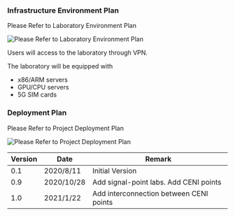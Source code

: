 ### Infrastructure Environment Plan

Please Refer to Laboratory Environment Plan

![Please Refer to Laboratory Environment Plan](https://images.gitee.com/uploads/images/2021/0122/140349_da2f9db2_7791645.png "图片1.png")

Users will access to the laboratory through VPN.

The laboratory will be equipped with
- x86/ARM servers
- GPU/CPU servers
- 5G SIM cards

### Deployment Plan

Please Refer to Project Deployment Plan

![Please Refer to Project Deployment Plan](https://images.gitee.com/uploads/images/2020/0812/213700_2a3993a2_7791645.png "图片1.png")


| Version | Date      | Remark          |
|---------|-----------|-----------------|
| 0.1     | 2020/8/11 | Initial Version |
| 0.9     | 2020/10/28 | Add signal-point labs. Add CENI points |
| 1.0     | 2021/1/22 | Add interconnection between CENI points |
